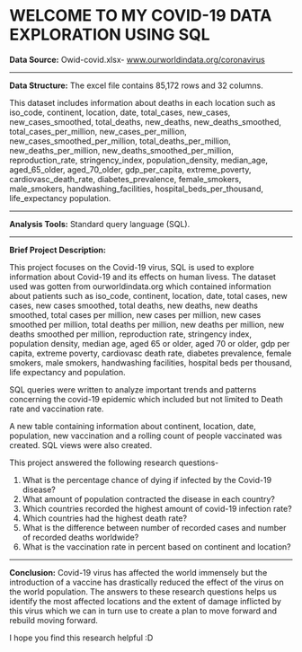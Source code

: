 # WELCOME TO MY COVID-19 DATA EXPLORATION USING SQL
**Data Source:** Owid-covid.xlsx- www.ourworldindata.org/coronavirus
_______________________________________________________________________________________________________________________________________________________________
**Data Structure:** The excel file contains 85,172 rows and 32 columns.

This dataset includes information about deaths in each location such as iso_code, continent,	location,	date,	total_cases, new_cases,	new_cases_smoothed,	total_deaths,	new_deaths,	new_deaths_smoothed,	total_cases_per_million,	new_cases_per_million,	new_cases_smoothed_per_million,	total_deaths_per_million,	new_deaths_per_million,	new_deaths_smoothed_per_million,	reproduction_rate,	stringency_index,	population_density,	median_age,	aged_65_older,	aged_70_older,	gdp_per_capita,	extreme_poverty,	cardiovasc_death_rate,	diabetes_prevalence,	female_smokers,	male_smokers,	handwashing_facilities,	hospital_beds_per_thousand,	life_expectancy	population.
_______________________________________________________________________________________________________________________________________________________________
**Analysis Tools:** Standard query language (SQL).
_______________________________________________________________________________________________________________________________________________________________
**Brief Project Description:**

This project focuses on the Covid-19 virus, SQL is used to explore information about Covid-19 and its effects on human livess. The dataset used was gotten from ourworldindata.org which contained information about patients such as iso_code, continent, location, date, total cases, new cases,	new cases smoothed,	total deaths, new deaths, new deaths smoothed, total cases per million,	new cases per million, new cases smoothed per million,	total deaths per million,	new deaths per million,	new deaths smoothed per million, reproduction rate, stringency index, population density, median age,	aged 65 or older, aged 70 or older, gdp per capita,	extreme poverty, cardiovasc death rate,	diabetes prevalence, female smokers,	male smokers, handwashing facilities,	hospital beds per thousand,	life expectancy and population.

SQL queries were written to analyze important trends and patterns concerning the covid-19 epidemic which included but not limited to Death rate and vaccination rate. 

A new table containing information about continent, location, date, population, new vaccination and a rolling count of people vaccinated was created. SQL views were also created.

This project answered the following research questions-
1. What is the percentage chance of dying if infected by the Covid-19 disease?
2. What amount of population contracted the disease in each country?
3. Which countries recorded the highest amount of covid-19 infection rate?
4. Which countries had the highest death rate?
5. What is the difference between number of recorded cases and number of recorded deaths worldwide?
6. What is the vaccination rate in percent based on continent and location?
_______________________________________________________________________________________________________________________________________________________________
**Conclusion:** Covid-19 virus has affected the world immensely but the introduction of a vaccine has drastically reduced the effect of the virus on the world population. The answers to these research questions helps us identify the most affected locations and the extent of damage inflicted by this virus which we can in turn use to create a plan to move forward and rebuild moving forward.


I hope you find this research helpful :D
